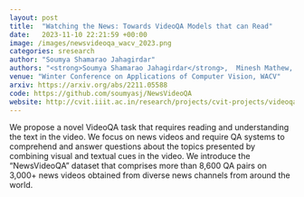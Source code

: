 ```yaml
---
layout: post
title:  "Watching the News: Towards VideoQA Models that can Read"
date:   2023-11-10 22:21:59 +00:00
image: /images/newsvideoqa_wacv_2023.png
categories: sresearch
author: "Soumya Shamarao Jahagirdar"
authors: "<strong>Soumya Shamarao Jahagirdar</strong>,  Minesh Mathew, Dimosthenis Karatzas, C. V. Jawahar "
venue: "Winter Conference on Applications of Computer Vision, WACV"
arxiv: https://arxiv.org/abs/2211.05588
code: https://github.com/soumyasj/NewsVideoQA
website: http://cvit.iiit.ac.in/research/projects/cvit-projects/videoqa
---
```

We propose a novel VideoQA task that requires reading and understanding the text in the video. We focus on news videos and require QA systems to comprehend and answer questions about the topics presented by combining visual and textual cues in the video. We introduce the “NewsVideoQA” dataset that comprises more than 8,600 QA pairs on 3,000+ news videos obtained from diverse news channels from around the world.

